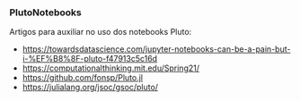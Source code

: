 ### PlutoNotebooks

Artigos para auxiliar no uso dos notebooks Pluto:
* <https://towardsdatascience.com/jupyter-notebooks-can-be-a-pain-but-i-%EF%B8%8F-pluto-f47913c5c16d>
* <https://computationalthinking.mit.edu/Spring21/>
* <https://github.com/fonsp/Pluto.jl>
* <https://julialang.org/jsoc/gsoc/pluto/>
